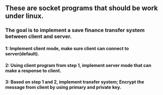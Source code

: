 ## These are socket programs that should be work under linux.
### The goal is to implement a save finance transfer system between client and server.
#### 1: Implement client mode, make sure client can connect to server(default).
#### 2: Using client program from step 1, implement server mode that can make a response to client.
#### 3: Based on step 1 and 2, implement transfer system; Encrypt the message from client by using primary and private key.
